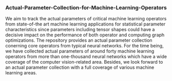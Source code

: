 ### Actual-Parameter-Collection-for-Machine-Learning-Operators
We aim to track the actual parameters of critical machine learning operators from state-of-the art machine learning applications for statistical parameter characteristics since parameters including tensor shapes could have a decisive impact on the performance of both operator and computing graph optimizations. The repository provides an actual parameter collection conerning core operators from typical neural networks. For the time being, we have collected actual parameters of around forty machine learning operators from more than one-thousand neural networks which have a wide coverage of the computer vision-related area. Besides, we look forward to an actual parameter collection with a full coverage of various machine learning areas. 
